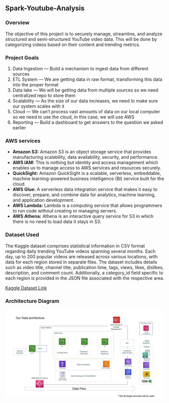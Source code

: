 ## Spark-Youtube-Analysis

### Overview
The objective of this project is to securely manage, streamline, and analyze structured and semi-structured YouTube video data. This will be done by categorizing videos based on their content and trending metrics.

### Project Goals
1. Data Ingestion — Build a mechanism to ingest data from different sources
2. ETL System — We are getting data in raw format, transforming this data into the proper format
3. Data lake — We will be getting data from multiple sources so we need centralized repo to store them
4. Scalability — As the size of our data increases, we need to make sure our system scales with it
5. Cloud — We can’t process vast amounts of data on our local computer so we need to use the cloud, in this case, we will use AWS
6. Reporting — Build a dashboard to get answers to the question we asked earlier

### AWS services
- **Amazon S3:** Amazon S3 is an object storage service that provides manufacturing scalability, data availability, security, and performance.
- **AWS IAM:** This is nothing but identity and access management which enables us to manage access to AWS services and resources securely.
- **QuickSight:** Amazon QuickSight is a scalable, serverless, embeddable, machine learning-powered business intelligence (BI) service built for the cloud.
- **AWS Glue:** A serverless data integration service that makes it easy to discover, prepare, and combine data for analytics, machine learning, and application development.
- **AWS Lambda:** Lambda is a computing service that allows programmers to run code without creating or managing servers.
- **AWS Athena:** Athena is an interactive query service for S3 in which there is no need to load data it stays in S3.

### Dataset Used
The Kaggle dataset comprises statistical information in CSV format regarding daily trending YouTube videos spanning several months. Each day, up to 200 popular videos are released across various locations, with data for each region stored in separate files. The dataset includes details such as video title, channel title, publication time, tags, views, likes, dislikes, description, and comment count. Additionally, a category_id field specific to each region is provided in the JSON file associated with the respective area.

[Kaggle Dataset Link](https://www.kaggle.com/datasets/datasnaek/youtube-new)

### Architecture Diagram

![Architecture Diagram](architecture.jpeg)


